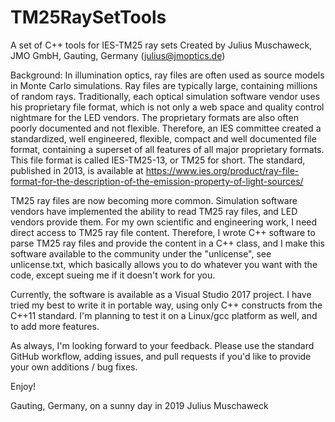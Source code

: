 # TM25RaySetTools
A set of C++ tools for IES-TM25 ray sets
Created by Julius Muschaweck, JMO GmbH, Gauting, Germany (julius@jmoptics.de)

Background: In illumination optics, ray files are often used as source models
in Monte Carlo simulations.
Ray files are typically large, containing millions of random rays. Traditionally,
each optical simulation software vendor uses his proprietary file format, which
is not only a web space and quality control nightmare for the LED vendors. The 
proprietary formats are also often poorly documented and not flexible.
Therefore, an IES committee created a standardized, well engineered, flexible,
compact and well documented file format, containing a superset of all features of all 
major proprietary formats. This file format is called IES-TM25-13, or TM25 for short.
The standard, published in 2013, is available at
https://www.ies.org/product/ray-file-format-for-the-description-of-the-emission-property-of-light-sources/ 

TM25 ray files are now becoming more common. Simulation software vendors have
implemented the ability to read TM25 ray files, and LED vendors provide them.
For my own scientific and engineering work, I need direct access to TM25 ray file
content. Therefore, I wrote C++ software to parse TM25 ray files and provide the
content in a C++ class, and I make this software available to the community under 
the "unlicense", see unlicense.txt, which basically allows you to do whatever you 
want with the code, except sueing me if it doesn't work for you.

Currently, the software is available as a Visual Studio 2017 project. I have tried
my best to write it in portable way, using only C++ constructs from the C++11 standard.
I'm planning to test it on a Linux/gcc platform as well, and to add more features.

As always, I'm looking forward to your feedback. Please use the standard GitHub workflow,
adding issues, and pull requests if you'd like to provide your own additions / bug fixes.

Enjoy!

Gauting, Germany, on a sunny day in 2019
Julius Muschaweck
